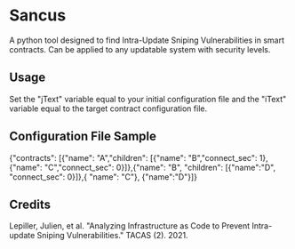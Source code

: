 # Sancus
A python tool designed to find Intra-Update Sniping Vulnerabilities in smart contracts. Can be applied to any updatable system with security levels.

## Usage
Set the "jText" variable equal to your initial configuration file and the "iText" variable equal to the target contract configuration file.

## Configuration File Sample
{"contracts": [{"name": "A","children": [{"name": "B","connect_sec": 1},{"name": "C","connect_sec": 0}]},{"name": "B", "children": [{"name":"D", "connect_sec": 0}]},{ "name": "C"}, {"name":"D"}]}

## Credits
Lepiller, Julien, et al. "Analyzing Infrastructure as Code to Prevent Intra-update Sniping Vulnerabilities." TACAS (2). 2021.
